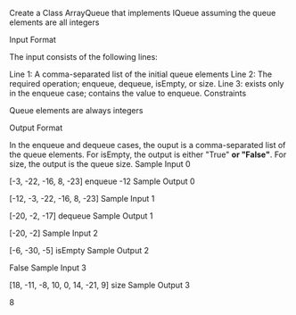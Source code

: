 Create a Class ArrayQueue that implements IQueue assuming the queue elements are all integers

Input Format

The input consists of the following lines:

Line 1: A comma-separated list of the initial queue elements
Line 2: The required operation; enqueue, dequeue, isEmpty, or size.
Line 3: exists only in the enqueue case; contains the value to enqueue.
Constraints

Queue elements are always integers

Output Format

In the enqueue and dequeue cases, the ouput is a comma-separated list of the queue elements.
For isEmpty, the output is either "True" **or "False"**.
For size, the output is the queue size.
Sample Input 0

[-3, -22, -16, 8, -23]
enqueue
-12
Sample Output 0

[-12, -3, -22, -16, 8, -23]
Sample Input 1

[-20, -2, -17]
dequeue
Sample Output 1

[-20, -2]
Sample Input 2

[-6, -30, -5]
isEmpty
Sample Output 2

False
Sample Input 3

[18, -11, -8, 10, 0, 14, -21, 9]
size
Sample Output 3

8